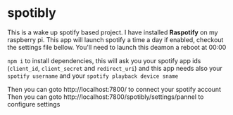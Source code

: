 # spotibly

This is a wake up spotify based project.
I have installed **Raspotify** on my raspberry pi.
This app will launch spotify a time a day if enabled, checkout the settings file bellow.
You'll need to launch this deamon a reboot at 00:00

`npm i` to install dependencies, this will ask you your spotify app ids (`client_id`, `client_secret` and `redirect_uri`) and
this app needs also your `spotify username` and your `spotify playback device sname`

Then you can goto http://localhost:7800/ to connect your spotify account
Then you can goto http://localhost:7800/spotibly/settings/pannel to configure settings